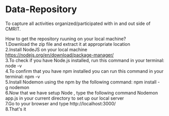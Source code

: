 # Data-Repository
 To capture all activities organized/participated with in and out side of CMRIT.

How to get the repository ruuning on your local machine? <br>
 1.Download the zip file and extract it at appropriate location <br>
 2.Install NodeJS on your local machine https://nodejs.org/en/download/package-manager/ <br>
 3.To check if you have Node.js installed, run this command in your terminal: node -v <br>
 4.To confirm that you have npm installed you can run this command in your terminal: npm -v <br>
 5.Install Nodemon using the npm by the following command: npm install -g nodemon <br>
 6.Now that we have setup Node , type the following command Nodemon app.js in your current directory to set up our local server <br>
 7.Go to your browser and type http://localhost:3000/ <br>
 8.That's it <br>

